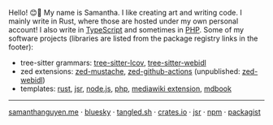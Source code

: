 Hello! 😊👋 My name is Samantha. I like creating art and writing code. I mainly write in Rust, where those are hosted under my own personal account! I also write in [TypeScript](https://github.com/nc-js) and sometimes in [PHP](https://github.com/php-lights). Some of my software projects (libraries are listed from the package registry links in the footer):
  * tree-sitter grammars: [tree-sitter-lcov](https://github.com/neoncitylights/tree-sitter-lcov), [tree-sitter-webidl](https://github.com/neoncitylights/tree-sitter-webidl)
  * zed extensions: [zed-mustache](https://github.com/neoncitylights/zed-mustache), [zed-github-actions](https://github.com/neoncitylights/zed-github-actions) (unpublished: [zed-webidl](https://github.com/neoncitylights/zed-webidl))
  * templates: [rust](https://github.com/neoncitylights/rust), [jsr](https://github.com/neoncitylights/jsr), [node.js](https://github.com/neoncitylights/node), [php](https://github.com/php-lights/php), [mediawiki extension](https://github.com/php-lights/mediawiki-extension), [mdbook](https://github.com/neoncitylights/mdbook)

----
<a href="https://samanthanguyen.me">samanthanguyen.me</a> · <a href="https://bsky.app/profile/samanthanguyen.me">bluesky</a> · <a href="https://tangled.sh/@samanthanguyen.me">tangled.sh</a> · <a href="https://crates.io/users/neoncitylights">crates.io</a> · <a href="https://jsr.io/@nc">jsr</a> · <a href="https://www.npmjs.com/~neoncitylights">npm</a> · <a href="https://packagist.org/users/neoncitylights/packages/">packagist</a>
